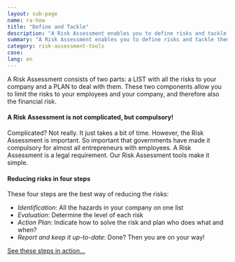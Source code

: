 ```yaml
---
layout: sub-page
name: ra-how
title: "Define and Tackle"
description: "A Risk Assessment enables you to define risks and tackle them head on!"
summary: "A Risk Assessment enables you to define risks and tackle them head on!"
category: risk-assessment-tools
case: 
lang: en
---
```



A Risk Assessment consists of two parts: a LIST with all the risks to your company and a PLAN to deal with them. These two components allow you to limit the risks to your employees and your company, and therefore also the financial risk.

#### A Risk Assessment is not complicated, but compulsory!

Complicated? Not really. It just takes a bit of time. However, the Risk Assessment is important. So important that governments have made it compulsory for almost all entrepreneurs with employees. A Risk Assessment is a legal requirement. Our Risk Assessment tools make it simple.


#### Reducing risks in four steps

These four steps are the best way of reducing the risks:

- *Identification*: All the hazards in your company on one list
- *Evaluation*: Determine the level of each risk
- *Action Plan*: Indicate how to solve the risk and plan who does what and when?
- *Report and keep it up-to-date*: Done? Then you are on your way!


<a href="#ra-the-solution" class="pat-scroll icon-right-open pat-button">See these steps in action…</a>
